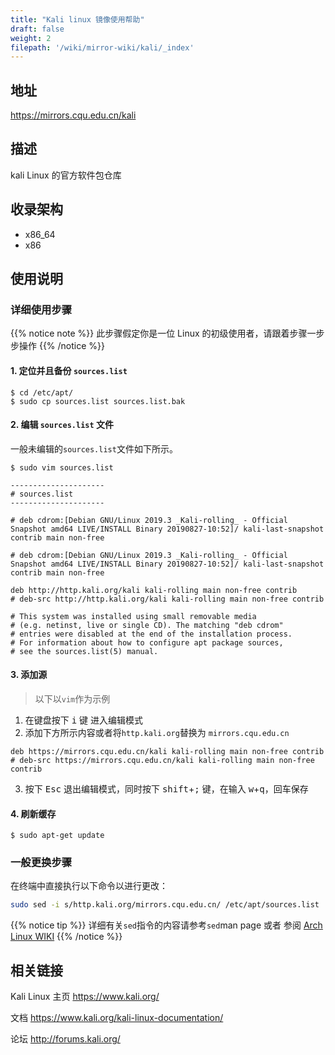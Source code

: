 ```yaml
---
title: "Kali linux 镜像使用帮助"
draft: false
weight: 2
filepath: '/wiki/mirror-wiki/kali/_index'
---
```

## 地址
https://mirrors.cqu.edu.cn/kali
## 描述
kali Linux 的官方软件包仓库
## 收录架构

- x86_64
- x86

## 使用说明
### 详细使用步骤
{{% notice note %}}
此步骤假定你是一位 Linux 的初级使用者，请跟着步骤一步步操作
{{% /notice %}}

#### 1. 定位并且备份 `sources.list`

```
$ cd /etc/apt/
$ sudo cp sources.list sources.list.bak
```

#### 2. 编辑 `sources.list` 文件
一般未编辑的`sources.list`文件如下所示。

```
$ sudo vim sources.list

---------------------
# sources.list
---------------------

# deb cdrom:[Debian GNU/Linux 2019.3 _Kali-rolling_ - Official Snapshot amd64 LIVE/INSTALL Binary 20190827-10:52]/ kali-last-snapshot contrib main non-free

# deb cdrom:[Debian GNU/Linux 2019.3 _Kali-rolling_ - Official Snapshot amd64 LIVE/INSTALL Binary 20190827-10:52]/ kali-last-snapshot contrib main non-free

deb http://http.kali.org/kali kali-rolling main non-free contrib
# deb-src http://http.kali.org/kali kali-rolling main non-free contrib

# This system was installed using small removable media
# (e.g. netinst, live or single CD). The matching "deb cdrom"
# entries were disabled at the end of the installation process.
# For information about how to configure apt package sources,
# see the sources.list(5) manual.
```

#### 3. 添加源

> 以下以`vim`作为示例

1. 在键盘按下 <kbd>i</kbd> 键 进入编辑模式
2. 添加下方所示内容或者将`http.kali.org`替换为 `mirrors.cqu.edu.cn`
```
deb https://mirrors.cqu.edu.cn/kali kali-rolling main non-free contrib
# deb-src https://mirrors.cqu.edu.cn/kali kali-rolling main non-free contrib
```
3. 按下 <kbd>Esc</kbd> 退出编辑模式，同时按下 <kbd>shift</kbd>+<kbd>;</kbd> 键，在输入 <kbd>w</kbd>+<kbd>q</kbd>，回车保存

#### 4. 刷新缓存

```
$ sudo apt-get update
```

### 一般更换步骤

在终端中直接执行以下命令以进行更改：
```bash
sudo sed -i s/http.kali.org/mirrors.cqu.edu.cn/ /etc/apt/sources.list
```

{{% notice tip %}}
详细有关`sed`指令的内容请参考`sed`man page 或者 参阅 [Arch Linux WIKI](https://wiki.archlinux.org/index.php/Core_utilities#Essentials)
{{% /notice %}}

## 相关链接
Kali Linux 主页
https://www.kali.org/

文档
https://www.kali.org/kali-linux-documentation/

论坛
http://forums.kali.org/
